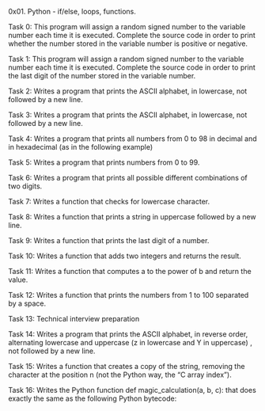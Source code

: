 0x01. Python - if/else, loops, functions.

Task 0: This program will assign a random signed number to the variable number
each time it is executed. Complete the source code in order to print whether the
number stored in the variable number is positive or negative.

Task 1: This program will assign a random signed number to the variable number
each time it is executed. Complete the source code in order to print the last
digit of the number stored in the variable number.

Task 2: Writes a program that prints the ASCII alphabet, in lowercase,
not followed by a new line.

Task 3: Writes a program that prints the ASCII alphabet, in lowercase,
not followed by a new line.

Task 4: Writes a program that prints all numbers from 0 to 98 in decimal and in
hexadecimal (as in the following example)

Task 5: Writes a program that prints numbers from 0 to 99.

Task 6: Writes a program that prints all possible different combinations of two
digits.

Task 7: Writes a function that checks for lowercase character.

Task 8: Writes a function that prints a string in uppercase followed by a new line.

Task 9: Writes a function that prints the last digit of a number.

Task 10: Writes a function that adds two integers and returns the result.

Task 11: Writes a function that computes a to the power of b and return the value.

Task 12: Writes a function that prints the numbers from 1 to 100 separated by a space.

Task 13: Technical interview preparation

Task 14: Writes a program that prints the ASCII alphabet, in reverse order,
alternating lowercase and uppercase (z in lowercase and Y in uppercase) ,
not followed by a new line.

Task 15: Writes a function that creates a copy of the string, removing the
character at the position n (not the Python way, the “C array index”).

Task 16: Writes the Python function def magic_calculation(a, b, c): that does
exactly the same as the following Python bytecode:
